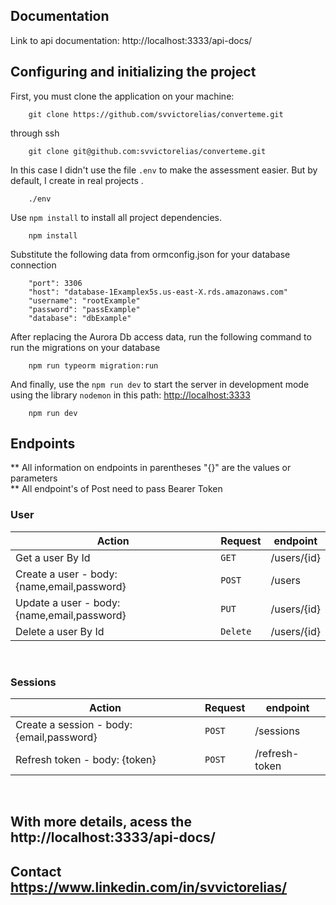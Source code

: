 ## Documentation

Link to api documentation: http://localhost:3333/api-docs/

## Configuring and initializing the project

First, you must clone the application on your machine:

```
    git clone https://github.com/svvictorelias/converteme.git
```

through ssh

```
    git clone git@github.com:svvictorelias/converteme.git
```

In this case I didn't use the file `.env` to make the assessment easier. But by default, I create in real projects .

```
    ./env
```

Use `npm install` to install all project dependencies.

```
    npm install
```

Substitute the following data from ormconfig.json for your database connection

```
    "port": 3306
    "host": "database-1Examplex5s.us-east-X.rds.amazonaws.com"
    "username": "rootExample"
    "password": "passExample"
    "database": "dbExample"
```

After replacing the Aurora Db access data, run the following command to run the migrations on your database

```
    npm run typeorm migration:run
```

And finally, use the `npm run dev` to start the server in development mode using the library `nodemon` in this path: [http://localhost:3333](http://localhost:3333)

```
    npm run dev
```

## Endpoints

\*\* All information on endpoints in parentheses "{}" are the values or parameters<br>
\*\* All endpoint's of Post need to pass Bearer Token

<h3>
    User
</h3>

| Action                                      | Request  | endpoint    |
| ------------------------------------------- | -------- | ----------- |
| Get a user By Id                            | `GET`    | /users/{id} |
| Create a user - body: {name,email,password} | `POST`   | /users      |
| Update a user - body: {name,email,password} | `PUT`    | /users/{id} |
| Delete a user By Id                         | `Delete` | /users/{id} |

<br/>
<h3>
    Sessions
</h3>

| Action                                    | Request | endpoint       |
| ----------------------------------------- | ------- | -------------- |
| Create a session - body: {email,password} | `POST`  | /sessions      |
| Refresh token - body: {token}             | `POST`  | /refresh-token |

<br/>

## With more details, acess the http://localhost:3333/api-docs/

## Contact https://www.linkedin.com/in/svvictorelias/
